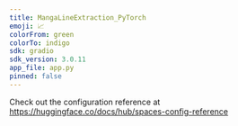 ```yaml
---
title: MangaLineExtraction_PyTorch
emoji: 📈
colorFrom: green
colorTo: indigo
sdk: gradio
sdk_version: 3.0.11
app_file: app.py
pinned: false
---
```


Check out the configuration reference at https://huggingface.co/docs/hub/spaces-config-reference
